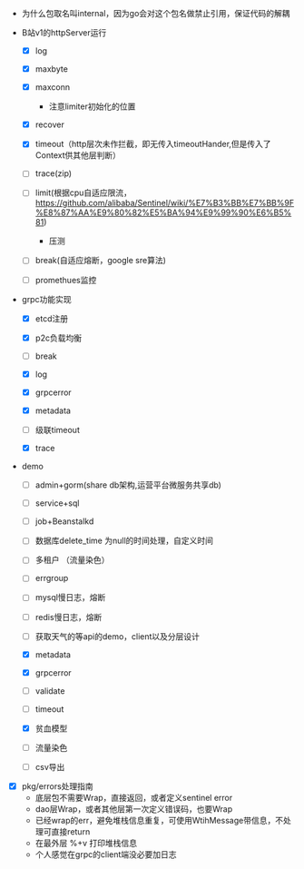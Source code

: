 - 为什么包取名叫internal，因为go会对这个包名做禁止引用，保证代码的解耦

- B站v1的httpServer运行
    - [x] log
    - [x] maxbyte
    - [x] maxconn
        - 注意limiter初始化的位置 
    - [x] recover
    - [x] timeout（http层次未作拦截，即无传入timeoutHander,但是传入了Context供其他层判断）
    - [ ] trace(zip)
    - [ ] limit(根据cpu自适应限流，https://github.com/alibaba/Sentinel/wiki/%E7%B3%BB%E7%BB%9F%E8%87%AA%E9%80%82%E5%BA%94%E9%99%90%E6%B5%81)
        - 压测
    - [ ] break(自适应熔断，google sre算法)
    - [ ] promethues监控

    
- grpc功能实现
    - [x] etcd注册
    - [x] p2c负载均衡
    - [ ] break
    - [x] log
    - [x] grpcerror
    - [x] metadata
    - [ ] 级联timeout
    - [x] trace
    
    
- demo
    - [ ] admin+gorm(share db架构,运营平台微服务共享db)
    - [ ] service+sql
    - [ ] job+Beanstalkd
    - [ ] 数据库delete_time 为null的时间处理，自定义时间
    - [ ] 多租户 （流量染色）
    - [ ] errgroup
    - [ ] mysql慢日志，熔断
    - [ ] redis慢日志，熔断
    - [ ] 获取天气的等api的demo，client以及分层设计
    - [x] metadata
    - [x] grpcerror
    - [ ] validate
    - [ ] timeout
    - [x] 贫血模型
    - [ ] 流量染色
    - [ ] csv导出
    
    
- [x]  pkg/errors处理指南
    - 底层包不需要Wrap，直接返回，或者定义sentinel error
    - dao层Wrap，或者其他层第一次定义错误码，也要Wrap
    - 已经wrap的err，避免堆栈信息重复，可使用WtihMessage带信息，不处理可直接return
    - 在最外层 %+v 打印堆栈信息
    - 个人感觉在grpc的client端没必要加日志